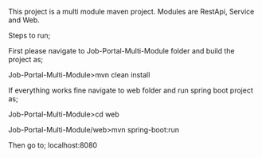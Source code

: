 This project is a multi module maven project. Modules are RestApi, Service and Web.

Steps to run;

First please navigate to Job-Portal-Multi-Module folder and build the project as;

Job-Portal-Multi-Module>mvn clean install

If everything works fine navigate to web folder and run spring boot project as;

Job-Portal-Multi-Module>cd web

Job-Portal-Multi-Module/web>mvn spring-boot:run

Then go to; localhost:8080
